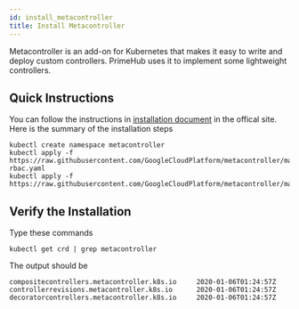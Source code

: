 ```yaml
---
id: install_metacontroller
title: Install Metacontroller
---
```


Metacontroller is an add-on for Kubernetes that makes it easy to write and deploy custom controllers. PrimeHub uses it to implement some lightweight controllers.

## Quick Instructions

You can follow the instructions in [installation document](https://metacontroller.app/guide/install/) in the offical site. Here is the summary of the installation steps

```
kubectl create namespace metacontroller
kubectl apply -f https://raw.githubusercontent.com/GoogleCloudPlatform/metacontroller/master/manifests/metacontroller-rbac.yaml
kubectl apply -f https://raw.githubusercontent.com/GoogleCloudPlatform/metacontroller/master/manifests/metacontroller.yaml
```

## Verify the Installation

Type these commands
```
kubectl get crd | grep metacontroller
```        

The output should be
```
compositecontrollers.metacontroller.k8s.io     2020-01-06T01:24:57Z
controllerrevisions.metacontroller.k8s.io      2020-01-06T01:24:57Z
decoratorcontrollers.metacontroller.k8s.io     2020-01-06T01:24:57Z
```
